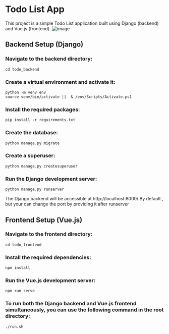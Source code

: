# Todo List App

This project is a simple Todo List application built using Django (backend) and Vue.js (frontend).
![image](https://github.com/najouakanmaoui/TODO-List/assets/96218235/1a319313-253a-457a-9fcb-22583b217e35)


## Backend Setup (Django)
### Navigate to the backend directory:
    cd todo_backend

### Create a virtual environment and activate it:
    python -m venv env
    source venv/bin/activate ||  & /env/Scripts/Activate.ps1

### Install the required packages:
    pip install -r requirements.txt

### Create the database:
    python manage.py migrate

### Create a superuser:
    python manage.py createsuperuser

### Run the Django development server:
    python manage.py runserver 

The Django backend will be accessible at http://localhost:8000/ By default , but your can change the port by providing it after runserver 


## Frontend Setup (Vue.js)

### Navigate to the frontend directory:
    cd todo_frontend

### Install the required dependencies:
    npm install

### Run the Vue.js development server:
    npm run serve


### To run both the Django backend and Vue.js frontend simultaneously, you can use the following command in the root directory:

    ./run.sh
